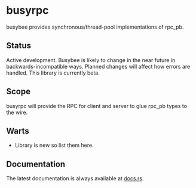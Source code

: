 busyrpc
=======

busybee provides synchronous/thread-pool implementations of rpc_pb.

Status
------

Active development.  Busybee is likely to change in the near future in backwards-incompatible ways.  Planned changes
will affect how errors are handled.  This library is currently beta.

Scope
-----

busyrpc will provide the RPC for client and server to glue rpc_pb types to the wire.

Warts
-----

- Library is new so list them here.

Documentation
-------------

The latest documentation is always available at [docs.rs](https://docs.rs/busyrpc/latest/busyrpc/).
